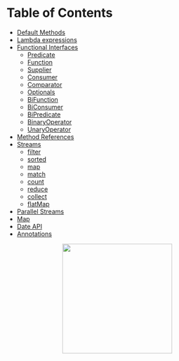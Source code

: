 # Table of Contents
* [Default Methods](https://github.com/alejoalvarez/Java/tree/main/Java8/Default%20Method)
* [Lambda expressions](https://github.com/alejoalvarez/Java/tree/main/Java8/Lambda)
* [Functional Interfaces](https://github.com/alejoalvarez/Java/blob/main/Java8/Functional%20Interfaces/Functional%20Interface.md)
  *  [Predicate](https://github.com/alejoalvarez/Java/blob/main/Java8/Functional%20Interfaces/Predicate.md)
  *  [Function](https://github.com/alejoalvarez/Java/blob/main/Java8/Functional%20Interfaces/Function.md)
  *  [Supplier](https://github.com/alejoalvarez/Java/blob/main/Java8/Functional%20Interfaces/Supplier.md)
  *  [Consumer](https://github.com/alejoalvarez/Java/blob/main/Java8/Functional%20Interfaces/Consumer.md)
  *  [Comparator](https://github.com/alejoalvarez/Java/blob/main/Java8/Functional%20Interfaces/Comparator.md)
  *  [Optionals](https://github.com/alejoalvarez/Java/blob/main/Java8/Functional%20Interfaces/Optionals.md)
  *  [BiFunction](https://github.com/alejoalvarez/Java/blob/main/Java8/Functional%20Interfaces/BiFunction.md)
  *  [BiConsumer](https://github.com/alejoalvarez/Java/blob/main/Java8/Functional%20Interfaces/BiConsumer.md)
  *  [BiPredicate](https://github.com/alejoalvarez/Java/blob/main/Java8/Functional%20Interfaces/BiPredicate.md)
  *  [BinaryOperator](https://github.com/alejoalvarez/Java/blob/main/Java8/Functional%20Interfaces/BinaryOperator.md)
  *  [UnaryOperator](https://github.com/alejoalvarez/Java/blob/main/Java8/Functional%20Interfaces/UnaryOperator.md)
* [Method References](https://github.com/alejoalvarez/Java/tree/main/Java8/Method%20Reference)
* [Streams](https://github.com/alejoalvarez/Java/blob/main/Java8/Streams/Streams.md)
  * [filter](https://github.com/alejoalvarez/Java/blob/main/Java8/Streams/Streams-filter.md)
  * [sorted](https://github.com/alejoalvarez/Java/blob/main/Java8/Streams/Streams-sorted.md)
  * [map](https://github.com/alejoalvarez/Java/blob/main/Java8/Streams/Streams-map.md)
  * [match](https://github.com/alejoalvarez/Java/blob/main/Java8/Streams/Streams-match.md)
  * [count](https://github.com/alejoalvarez/Java/blob/main/Java8/Streams/Streams-count.md)
  * [reduce](https://github.com/alejoalvarez/Java/blob/main/Java8/Streams/Streams-reduce.md)
  * [collect](https://github.com/alejoalvarez/Java/blob/main/Java8/Streams/Streams-collect.md)
  * [flatMap](https://github.com/alejoalvarez/Java/blob/main/Java8/Streams/Streams-flatMap.md)
* [Parallel Streams](https://github.com/alejoalvarez/Java/blob/main/Java8/Parallel%20Streams/Parallel%20Streams.md)
* [Map](https://github.com/alejoalvarez/Java/tree/main/Java8/Map/Map.md)
* [Date API](https://github.com/alejoalvarez/Java/tree/main/Java8/Date%20API/Date%20API.md)
* [Annotations](https://github.com/alejoalvarez/Java/tree/main/Java8/Annotations.md)

<p align="center">
<img height="250" src="https://alejoalvarez.github.io/Images/java8.png">
</p>
